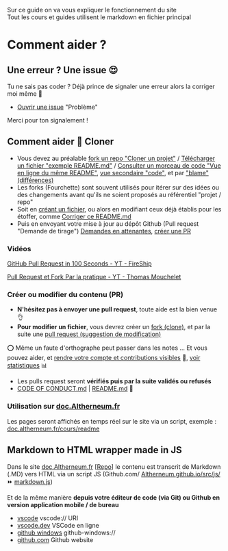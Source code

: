 Sur ce guide on va vous expliquer le fonctionnement du site  
Tout les cours et guides utilisent le markdown en fichier principal

# Comment aider ?
## Une erreur ? Une issue 😍
Tu ne sais pas coder ? Déjà prince de signaler une erreur alors la corriger moi même 🙊
- [Ouvrir une issue](https://doc.Altherneum.fr/github/issues.html) "Problème"

Merci pour ton signalement ! 

## Comment aider 💾 Cloner 
- Vous devez au préalable [fork un repo "Cloner un projet"](https://github.com/Altherneum/.github/fork) / [Télécharger un fichier "exemple README.md"](https://github.com/Altherneum/.github/raw/main/note/README.md) / [Consulter un morceau de code "Vue en ligne du même README"](https://github.com/Altherneum/.github/blob/main/note/README.md), [vue secondaire "code"](https://github.com/Altherneum/.github/blob/main/note/README.md?plain=1), et par ["blame" (différences)](https://github.com/Altherneum/.github/blame/main/note/README.md)
- Les forks (Fourchette) sont souvent utilisés pour itérer sur des idées ou des changements avant qu'ils ne soient proposés au référentiel "projet / repo"
- Soit en [créant un fichier](https://github.com/Altherneum/.github/new/main/note), ou alors en modifiant ceux déjà établis pour les étoffer, comme [Corriger ce README.md](https://github.com/Altherneum/.github/edit/main/note/README.md)
- Puis en envoyant votre mise à jour au dépôt Github (Pull request "Demande de tirage") [Demandes en attenantes](https://github.com/Altherneum/.github/pulls), [créer une PR](https://github.com/Altherneum/.github/compare) 

### Vidéos
[GitHub Pull Request in 100 Seconds - YT - FireShip](https://youtube.com/watch?v=8lGpZkjnkt4)

[Pull Request et Fork Par la pratique - YT - Thomas Mouchelet](https://youtube.com/watch?v=S0aH4kfy87k)

### Créer ou modifier du contenu (PR)
- __N'hésitez pas à envoyer une **pull request**__, toute aide est la bien venue 👌
- **Pour modifier un fichier**, vous devrez créer un [fork (clone)](https://docs.github.com/get-started/quickstart/fork-a-repo), et par la suite une [pull request (suggestion de modification)](https://docs.github.com/pull-requests)

⭕ Même un faute d'orthographe peut passer dans les notes ...
Et vous pouvez aider, et [rendre votre compte et contributions visibles](https://doc.Altherneum.fr/github/contributeur) 👑, [voir statistiques](https://doc.Altherneum.fr/github/statistiques) 📊
- Les pulls request seront __**vérifiés puis par la suite validés ou refusés**__
- [CODE OF CONDUCT.md](https://doc.Altherneum.fr/github/code_of_conduct) | [README.md](https://doc.Altherneum.fr/github/readme) 🚀

### Utilisation sur [doc.Altherneum.fr](https://doc.Altherneum.fr)
Les pages seront affichés en temps réel sur le site via un script, exemple : [doc.altherneum.fr/cours/readme](https://doc.altherneum.fr/cours/readme#Utilisation-sur-doc.Altherneum.fr)

## Markdown to HTML wrapper made in JS
Dans le site [doc.Altherneum.fr](https://doc.Altherneum.fr) [[Repo](https://github.com/Altherneum/Altherneum.github.io/)] le contenu est transcrit de Markdown (.MD) vers HTML via un script JS (Github.com/ [Altherneum.github.io/src/js/](https://github.com/Altherneum/Altherneum.github.io/tree/main/src/js) ⏩ [markdown.js](https://github.com/Altherneum/Altherneum.github.io/blob/main/src/js/markdown.js))

Et de la même manière __**depuis votre éditeur de code (via Git) ou Github en version application mobile / de bureau**__

- [vscode](vscode://) vscode:// URI
- [vscode.dev](https://vscode.dev) VSCode en ligne
- [github windows](github-windows://) github-windows://
- [github.com](https://github.com) Github website
